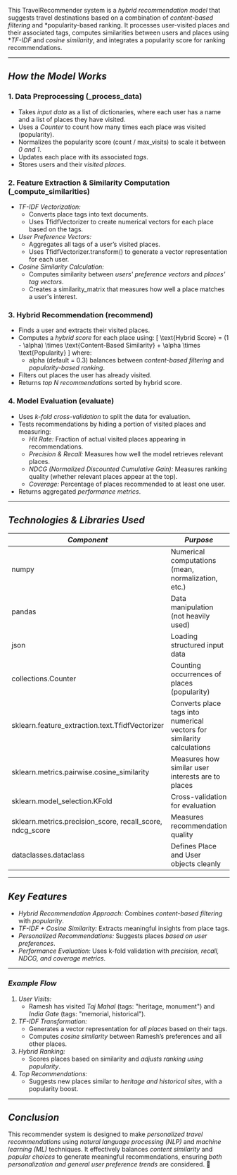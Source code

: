 This TravelRecommender system is a *hybrid recommendation model* that suggests travel destinations based on a combination of *content-based filtering* and *popularity-based ranking. It processes user-visited places and their associated tags, computes similarities between users and places using **TF-IDF* and *cosine similarity*, and integrates a popularity score for ranking recommendations.

---

## *How the Model Works*
### **1. Data Preprocessing (_process_data)**
- Takes *input data* as a list of dictionaries, where each user has a name and a list of places they have visited.
- Uses a *Counter* to count how many times each place was visited (popularity).
- Normalizes the popularity score (count / max_visits) to scale it between *0 and 1*.
- Updates each place with its associated *tags*.
- Stores users and their *visited places*.

### **2. Feature Extraction & Similarity Computation (_compute_similarities)**
- *TF-IDF Vectorization:*
  - Converts place tags into text documents.
  - Uses TfidfVectorizer to create numerical vectors for each place based on the tags.
- *User Preference Vectors:*
  - Aggregates all tags of a user’s visited places.
  - Uses TfidfVectorizer.transform() to generate a vector representation for each user.
- *Cosine Similarity Calculation:*
  - Computes similarity between *users' preference vectors* and *places' tag vectors*.
  - Creates a similarity_matrix that measures how well a place matches a user's interest.

### **3. Hybrid Recommendation (recommend)**
- Finds a user and extracts their visited places.
- Computes a *hybrid score* for each place using:
  \[
  \text{Hybrid Score} = (1 - \alpha) \times \text{Content-Based Similarity} + \alpha \times \text{Popularity}
  \]
  where:
  - alpha (default = 0.3) balances between *content-based filtering* and *popularity-based ranking*.
- Filters out places the user has already visited.
- Returns *top N recommendations* sorted by hybrid score.

### **4. Model Evaluation (evaluate)**
- Uses *k-fold cross-validation* to split the data for evaluation.
- Tests recommendations by hiding a portion of visited places and measuring:
  - *Hit Rate:* Fraction of actual visited places appearing in recommendations.
  - *Precision & Recall:* Measures how well the model retrieves relevant places.
  - *NDCG (Normalized Discounted Cumulative Gain):* Measures ranking quality (whether relevant places appear at the top).
  - *Coverage:* Percentage of places recommended to at least one user.
- Returns aggregated *performance metrics*.

---

## *Technologies & Libraries Used*
| *Component*              | *Purpose* |
|----------------------------|------------|
| numpy                    | Numerical computations (mean, normalization, etc.) |
| pandas                   | Data manipulation (not heavily used) |
| json                     | Loading structured input data |
| collections.Counter       | Counting occurrences of places (popularity) |
| sklearn.feature_extraction.text.TfidfVectorizer | Converts place tags into numerical vectors for similarity calculations |
| sklearn.metrics.pairwise.cosine_similarity | Measures how similar user interests are to places |
| sklearn.model_selection.KFold | Cross-validation for evaluation |
| sklearn.metrics.precision_score, recall_score, ndcg_score | Measures recommendation quality |
| dataclasses.dataclass     | Defines Place and User objects cleanly |

---

## *Key Features*
- *Hybrid Recommendation Approach:* Combines *content-based filtering* with *popularity*.
- *TF-IDF + Cosine Similarity:* Extracts meaningful insights from place tags.
- *Personalized Recommendations:* Suggests places *based on user preferences*.
- *Performance Evaluation:* Uses k-fold validation with *precision, recall, NDCG, and coverage metrics*.

---

### *Example Flow*
1. *User Visits:*  
   - Ramesh has visited *Taj Mahal* (tags: "heritage, monument") and *India Gate* (tags: "memorial, historical").
2. *TF-IDF Transformation:*  
   - Generates a vector representation for *all places* based on their tags.
   - Computes *cosine similarity* between Ramesh’s preferences and all other places.
3. *Hybrid Ranking:*  
   - Scores places based on similarity and *adjusts ranking using popularity*.
4. *Top Recommendations:*  
   - Suggests new places similar to *heritage and historical sites*, with a popularity boost.

---

## *Conclusion*
This recommender system is designed to make *personalized travel recommendations* using *natural language processing (NLP)* and *machine learning (ML)* techniques. It effectively balances *content similarity* and *popular choices* to generate meaningful recommendations, ensuring *both personalization and general user preference trends* are considered. 🚀
